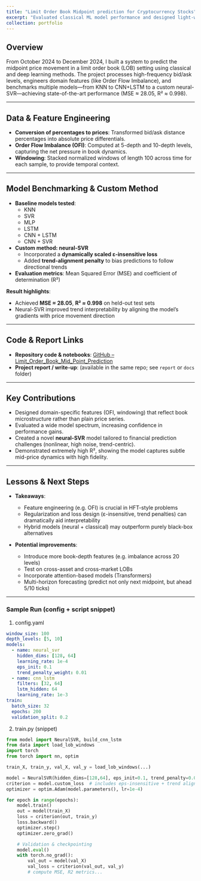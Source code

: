 ```yaml
---
title: "Limit Order Book Midpoint prediction for Cryptocurrency Stocks"
excerpt: "Evaluated classical ML model performance and designed light-weight neural networks with custom loss functions for SoTA limit order book midpoint prediction for a cryptocurrency stock"
collection: portfolio
---
```

## Overview  

From October 2024 to December 2024, I built a system to predict the midpoint price movement in a limit order book (LOB) setting using classical and deep learning methods. The project processes high-frequency bid/ask levels, engineers domain features (like Order Flow Imbalance), and benchmarks multiple models—from KNN to CNN+LSTM to a custom neural-SVR—achieving state-of-the-art performance (MSE ≈ 28.05, R² ≈ 0.998).

---

## Data & Feature Engineering  

- **Conversion of percentages to prices**: Transformed bid/ask distance percentages into absolute price differentials.  
- **Order Flow Imbalance (OFI)**: Computed at 5-depth and 10-depth levels, capturing the net pressure in book dynamics.  
- **Windowing**: Stacked normalized windows of length 100 across time for each sample, to provide temporal context.  

---

## Model Benchmarking & Custom Method  

- **Baseline models tested**:  
  - KNN  
  - SVR  
  - MLP  
  - LSTM  
  - CNN + LSTM  
  - CNN + SVR  
- **Custom method: neural-SVR**  
  - Incorporated a **dynamically scaled ε-insensitive loss**  
  - Added **trend-alignment penalty** to bias predictions to follow directional trends  
- **Evaluation metrics**: Mean Squared Error (MSE) and coefficient of determination (R²)  

**Result highlights**:  

- Achieved **MSE ≈ 28.05**, **R² ≈ 0.998** on held-out test sets  
- Neural-SVR improved trend interpretability by aligning the model’s gradients with price movement direction  

---

## Code & Report Links  

- **Repository code & notebooks**: [GitHub – Limit_Order_Book_Mid_Point_Prediction](https://github.com/prasadboi/Limit_Order_Book_Mid_Point_Prediction)  
- **Project report / write-up**: (available in the same repo; see `report` or `docs` folder)  

---

## Key Contributions  

- Designed domain-specific features (OFI, windowing) that reflect book microstructure rather than plain price series.  
- Evaluated a wide model spectrum, increasing confidence in performance gains.  
- Created a novel **neural-SVR** model tailored to financial prediction challenges (nonlinear, high noise, trend-centric).  
- Demonstrated extremely high R², showing the model captures subtle mid-price dynamics with high fidelity.

---

## Lessons & Next Steps  

- **Takeaways**:  
  - Feature engineering (e.g. OFI) is crucial in HFT-style problems  
  - Regularization and loss design (ε-insensitive, trend penalties) can dramatically aid interpretability  
  - Hybrid models (neural + classical) may outperform purely black-box alternatives  

- **Potential improvements**:  
  - Introduce more book-depth features (e.g. imbalance across 20 levels)  
  - Test on cross-asset and cross-market LOBs  
  - Incorporate attention-based models (Transformers)  
  - Multi-horizon forecasting (predict not only next midpoint, but ahead 5/10 ticks)  

---

### Sample Run (config + script snippet)

1. config.yaml

```yaml
window_size: 100
depth_levels: [5, 10]
models:
  - name: neural_svr
    hidden_dims: [128, 64]
    learning_rate: 1e-4
    eps_init: 0.1
    trend_penalty_weight: 0.01
  - name: cnn_lstm
    filters: [32, 64]
    lstm_hidden: 64
    learning_rate: 1e-3
train:
  batch_size: 32
  epochs: 200
  validation_split: 0.2
```

2. train.py (snippet)

```python
from model import NeuralSVR, build_cnn_lstm
from data import load_lob_windows
import torch
from torch import nn, optim

train_X, train_y, val_X, val_y = load_lob_windows(...)

model = NeuralSVR(hidden_dims=[128,64], eps_init=0.1, trend_penalty=0.01)
criterion = model.custom_loss  # includes eps-insensitive + trend alignment
optimizer = optim.Adam(model.parameters(), lr=1e-4)

for epoch in range(epochs):
    model.train()
    out = model(train_X)
    loss = criterion(out, train_y)
    loss.backward()
    optimizer.step()
    optimizer.zero_grad()

    # Validation & checkpointing
    model.eval()
    with torch.no_grad():
        val_out = model(val_X)
        val_loss = criterion(val_out, val_y)
        # compute MSE, R2 metrics...
```
